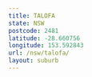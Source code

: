 ```yaml
---
title: TALOFA
state: NSW
postcode: 2481
latitude: -28.660756
longitude: 153.592843
url: /nsw/talofa/
layout: suburb
---
```

